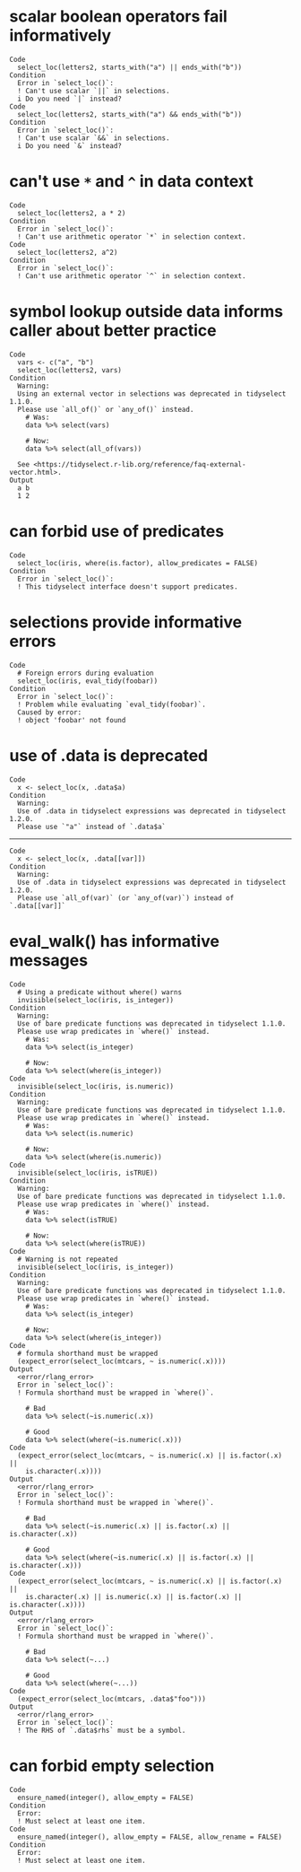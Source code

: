 # scalar boolean operators fail informatively

    Code
      select_loc(letters2, starts_with("a") || ends_with("b"))
    Condition
      Error in `select_loc()`:
      ! Can't use scalar `||` in selections.
      i Do you need `|` instead?
    Code
      select_loc(letters2, starts_with("a") && ends_with("b"))
    Condition
      Error in `select_loc()`:
      ! Can't use scalar `&&` in selections.
      i Do you need `&` instead?

# can't use `*` and `^` in data context

    Code
      select_loc(letters2, a * 2)
    Condition
      Error in `select_loc()`:
      ! Can't use arithmetic operator `*` in selection context.
    Code
      select_loc(letters2, a^2)
    Condition
      Error in `select_loc()`:
      ! Can't use arithmetic operator `^` in selection context.

# symbol lookup outside data informs caller about better practice

    Code
      vars <- c("a", "b")
      select_loc(letters2, vars)
    Condition
      Warning:
      Using an external vector in selections was deprecated in tidyselect 1.1.0.
      Please use `all_of()` or `any_of()` instead.
        # Was:
        data %>% select(vars)
      
        # Now:
        data %>% select(all_of(vars))
      
      See <https://tidyselect.r-lib.org/reference/faq-external-vector.html>.
    Output
      a b 
      1 2 

# can forbid use of predicates

    Code
      select_loc(iris, where(is.factor), allow_predicates = FALSE)
    Condition
      Error in `select_loc()`:
      ! This tidyselect interface doesn't support predicates.

# selections provide informative errors

    Code
      # Foreign errors during evaluation
      select_loc(iris, eval_tidy(foobar))
    Condition
      Error in `select_loc()`:
      ! Problem while evaluating `eval_tidy(foobar)`.
      Caused by error:
      ! object 'foobar' not found

# use of .data is deprecated

    Code
      x <- select_loc(x, .data$a)
    Condition
      Warning:
      Use of .data in tidyselect expressions was deprecated in tidyselect 1.2.0.
      Please use `"a"` instead of `.data$a`

---

    Code
      x <- select_loc(x, .data[[var]])
    Condition
      Warning:
      Use of .data in tidyselect expressions was deprecated in tidyselect 1.2.0.
      Please use `all_of(var)` (or `any_of(var)`) instead of `.data[[var]]`

# eval_walk() has informative messages

    Code
      # Using a predicate without where() warns
      invisible(select_loc(iris, is_integer))
    Condition
      Warning:
      Use of bare predicate functions was deprecated in tidyselect 1.1.0.
      Please use wrap predicates in `where()` instead.
        # Was:
        data %>% select(is_integer)
      
        # Now:
        data %>% select(where(is_integer))
    Code
      invisible(select_loc(iris, is.numeric))
    Condition
      Warning:
      Use of bare predicate functions was deprecated in tidyselect 1.1.0.
      Please use wrap predicates in `where()` instead.
        # Was:
        data %>% select(is.numeric)
      
        # Now:
        data %>% select(where(is.numeric))
    Code
      invisible(select_loc(iris, isTRUE))
    Condition
      Warning:
      Use of bare predicate functions was deprecated in tidyselect 1.1.0.
      Please use wrap predicates in `where()` instead.
        # Was:
        data %>% select(isTRUE)
      
        # Now:
        data %>% select(where(isTRUE))
    Code
      # Warning is not repeated
      invisible(select_loc(iris, is_integer))
    Condition
      Warning:
      Use of bare predicate functions was deprecated in tidyselect 1.1.0.
      Please use wrap predicates in `where()` instead.
        # Was:
        data %>% select(is_integer)
      
        # Now:
        data %>% select(where(is_integer))
    Code
      # formula shorthand must be wrapped
      (expect_error(select_loc(mtcars, ~ is.numeric(.x))))
    Output
      <error/rlang_error>
      Error in `select_loc()`:
      ! Formula shorthand must be wrapped in `where()`.
      
        # Bad
        data %>% select(~is.numeric(.x))
      
        # Good
        data %>% select(where(~is.numeric(.x)))
    Code
      (expect_error(select_loc(mtcars, ~ is.numeric(.x) || is.factor(.x) ||
        is.character(.x))))
    Output
      <error/rlang_error>
      Error in `select_loc()`:
      ! Formula shorthand must be wrapped in `where()`.
      
        # Bad
        data %>% select(~is.numeric(.x) || is.factor(.x) || is.character(.x))
      
        # Good
        data %>% select(where(~is.numeric(.x) || is.factor(.x) || is.character(.x)))
    Code
      (expect_error(select_loc(mtcars, ~ is.numeric(.x) || is.factor(.x) ||
        is.character(.x) || is.numeric(.x) || is.factor(.x) || is.character(.x))))
    Output
      <error/rlang_error>
      Error in `select_loc()`:
      ! Formula shorthand must be wrapped in `where()`.
      
        # Bad
        data %>% select(~...)
      
        # Good
        data %>% select(where(~...))
    Code
      (expect_error(select_loc(mtcars, .data$"foo")))
    Output
      <error/rlang_error>
      Error in `select_loc()`:
      ! The RHS of `.data$rhs` must be a symbol.

# can forbid empty selection

    Code
      ensure_named(integer(), allow_empty = FALSE)
    Condition
      Error:
      ! Must select at least one item.
    Code
      ensure_named(integer(), allow_empty = FALSE, allow_rename = FALSE)
    Condition
      Error:
      ! Must select at least one item.

